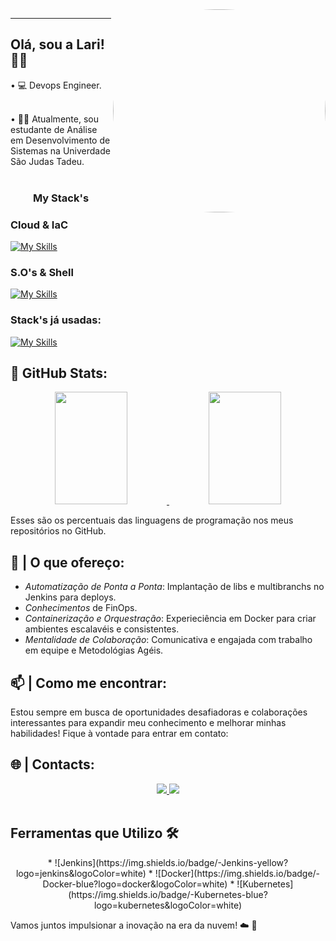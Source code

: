 <img src="https://media.tenor.com/I5iY9Hj8YGQAAAAi/kroppa-digital.gif" height="325" width="340" style="border-radius: 550px;" align="right" alt="gif">

---

## Olá, sou a Lari! 👋🏼
<div>
 • 💻  Devops Engineer.
  <br><br>

• 👨‍🎓  Atualmente, sou estudante de Análise em Desenvolvimento de Sistemas na Univerdade São Judas Tadeu.
<br><br>


### <p align="center" style="font-weight: bold;"> My Stack's </p>

### Cloud & IaC
[![My Skills](https://skillicons.dev/icons?i=aws,terraform,docker,ansible,kubernetes)](https://skillicons.dev)

### S.O's & Shell
[![My Skills](https://skillicons.dev/icons?i=linux,ubuntu,powershell,bash)](https://skillicons.dev)

### Stack's já usadas:
[![My Skills](https://skillicons.dev/icons?i=jenkins,nginx,gitlab,git,grafana)](https://skillicons.dev)


## 🚀 GitHub Stats:

<div align="center">
  <a href="https://github.com/larissaparente"> 
    <img height="180em" width="48%" src="https://github-readme-stats.vercel.app/api?username=larissaparente&show_icons=true&theme=dark&include_all_commits=true&count_private=true"/>
  </a>
  <a href="https://github.com/larissaparente">
    <img height="180em" width="48%" src="https://github-readme-stats.vercel.app/api/top-langs/?username=larissaparente&layout=compact&langs_count=7&theme=dark"/>
  </a>
</div>

Esses são os percentuais das linguagens de programação nos meus repositórios no GitHub. 

##  🚀 | O que ofereço:


* *Automatização de Ponta a Ponta*: Implantação de libs e multibranchs no Jenkins para deploys.
* *Conhecimentos* de FinOps.
* *Containerização e Orquestração*: Experieciência em Docker para criar ambientes escalavéis e consistentes.
* *Mentalidade de Colaboração*: Comunicativa e engajada com trabalho em equipe e Metodológias Agéis.

## 📫 | Como me encontrar:

Estou sempre em busca de oportunidades desafiadoras e colaborações interessantes para expandir meu conhecimento e melhorar minhas habilidades!
Fique à vontade para entrar em contato:

## 🌐 | Contacts:
<div align="center">
  <a href="https://www.linkedin.com/in/larissa-parente-61398321a?utm_source=share&utm_campaign=share_via&utm_content=profile&utm_medium=ios_app" target="_blank">
    <img src="https://img.shields.io/badge/LinkedIn-blue?logo=linkedin&logoColor=white&style=for-the-badge">
  </a>
  <a href="mailto:larissavlparente@gmail.com" target="_blank">
    <img src="https://img.shields.io/badge/Gmail-D14836?style=for-the-badge&logo=gmail&logoColor=white">
  </a>
</div>
<br>

## Ferramentas que Utilizo 🛠️
<div align="center">
* ![Jenkins](https://img.shields.io/badge/-Jenkins-yellow?logo=jenkins&logoColor=white)
* ![Docker](https://img.shields.io/badge/-Docker-blue?logo=docker&logoColor=white)
* ![Kubernetes](https://img.shields.io/badge/-Kubernetes-blue?logo=kubernetes&logoColor=white)
</div>

Vamos juntos impulsionar a inovação na era da nuvem! ☁️ 🚀
